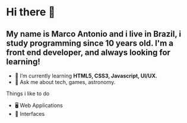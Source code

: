 # Hi there 👋

   ## My name is Marco Antonio and i live in Brazil, i study programming since 10 years old. I'm a front end developer, and always looking for learning!

- 🌱 I’m currently learning **HTML5, CSS3, Javascript, UI/UX.** 
- 💬 Ask me about tech, games, astronomy.

Things i like to do
- 🖥 Web Applications
- 🎨 Interfaces
<!--
**MarcoMacias/MarcoMacias** is a ✨ _special_ ✨ repository because its `README.md` (this file) appears on your GitHub profile.

Here are some ideas to get you started:

- 🔭 I’m currently working on ...
- 🌱 I’m currently learning ...
- 👯 I’m looking to collaborate on ...
- 🤔 I’m looking for help with ...
- 💬 Ask me about ...
- 📫 How to reach me: ...
- 😄 Pronouns: ...
- ⚡ Fun fact: ...

